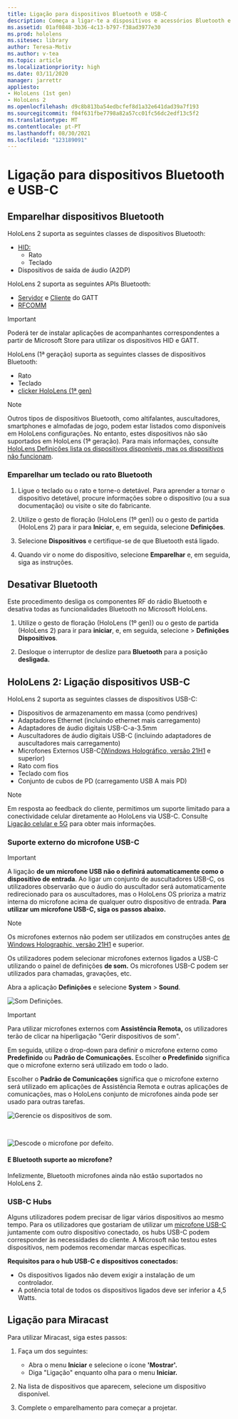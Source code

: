 ```yaml
---
title: Ligação para dispositivos Bluetooth e USB-C
description: Começa a ligar-te a dispositivos e acessórios Bluetooth e USB-C dos seus HoloLens dispositivos de realidade mista.
ms.assetid: 01af0848-3b36-4c13-b797-f38ad3977e30
ms.prod: hololens
ms.sitesec: library
author: Teresa-Motiv
ms.author: v-tea
ms.topic: article
ms.localizationpriority: high
ms.date: 03/11/2020
manager: jarrettr
appliesto:
- HoloLens (1st gen)
- HoloLens 2
ms.openlocfilehash: d9c8b813ba54edbcfef8d1a32e641dad39a7f193
ms.sourcegitcommit: f04f631fbe7798a82a57cc01fc56dc2edf13c5f2
ms.translationtype: MT
ms.contentlocale: pt-PT
ms.lasthandoff: 08/30/2021
ms.locfileid: "123189091"
---
```

# <a name="connect-to-bluetooth-and-usb-c-devices"></a>Ligação para dispositivos Bluetooth e USB-C

## <a name="pair-bluetooth-devices"></a>Emparelhar dispositivos Bluetooth

HoloLens 2 suporta as seguintes classes de dispositivos Bluetooth:

- [HID:](/windows-hardware/drivers/hid/)
    - Rato
    - Teclado
- Dispositivos de saída de áudio (A2DP)

HoloLens 2 suporta as seguintes APIs Bluetooth:
- [Servidor](/windows/uwp/devices-sensors/gatt-server) e [Cliente](/windows/uwp/devices-sensors/gatt-client) do GATT
- [RFCOMM](/windows/uwp/devices-sensors/send-or-receive-files-with-rfcomm)
>[!IMPORTANT]
> Poderá ter de instalar aplicações de acompanhantes correspondentes a partir de Microsoft Store para utilizar os dispositivos HID e GATT.

HoloLens (1ª geração) suporta as seguintes classes de dispositivos Bluetooth:

- Rato
- Teclado
- [clicker HoloLens (1ª gen)](hololens1-clicker.md)

> [!NOTE]
> Outros tipos de dispositivos Bluetooth, como altifalantes, auscultadores, smartphones e almofadas de jogo, podem estar listados como disponíveis em HoloLens configurações. No entanto, estes dispositivos não são suportados em HoloLens (1ª geração). Para mais informações, consulte [HoloLens Definições lista os dispositivos disponíveis, mas os dispositivos não funcionam](hololens-troubleshooting.md#devices-listed-as-available-in-settings-dont-work).

### <a name="pair-a-bluetooth-keyboard-or-mouse"></a>Emparelhar um teclado ou rato Bluetooth

1. Ligue o teclado ou o rato e torne-o detetável. Para aprender a tornar o dispositivo detetável, procure informações sobre o dispositivo (ou a sua documentação) ou visite o site do fabricante.

1. Utilize o gesto de floração (HoloLens (1º gen)) ou o gesto de partida (HoloLens 2) para ir para **Iniciar**, e, em seguida, selecione **Definições**.

1. Selecione **Dispositivos** e certifique-se de que Bluetooth está ligado.  

1. Quando vir o nome do dispositivo, selecione **Emparelhar** e, em seguida, siga as instruções.

## <a name="disable-bluetooth"></a>Desativar Bluetooth

Este procedimento desliga os componentes RF do rádio Bluetooth e desativa todas as funcionalidades Bluetooth no Microsoft HoloLens.

1. Utilize o gesto de floração (HoloLens (1º gen)) ou o gesto de partida (HoloLens 2) para ir para **iniciar**, e, em seguida, selecione   >  **Definições Dispositivos**.

1. Desloque o interruptor de deslize para **Bluetooth** para a posição **desligada.**

## <a name="hololens-2-connect-usb-c-devices"></a>HoloLens 2: Ligação dispositivos USB-C

HoloLens 2 suporta as seguintes classes de dispositivos USB-C:

- Dispositivos de armazenamento em massa (como pendrives)
- Adaptadores Ethernet (incluindo ethernet mais carregamento)
- Adaptadores de áudio digitais USB-C-a-3.5mm
- Auscultadores de áudio digitais USB-C (incluindo adaptadores de auscultadores mais carregamento)
- Microfones Externos USB-C[(Windows Holográfico, versão 21H1](hololens-release-notes.md#windows-holographic-version-21h1) e superior)
- Rato com fios
- Teclado com fios
- Conjunto de cubos de PD (carregamento USB A mais PD)


> [!NOTE]
> Em resposta ao feedback do cliente, permitimos um suporte limitado para a conectividade celular diretamente ao HoloLens via USB-C. Consulte [Ligação celular e 5G](hololens-cellular.md) para obter mais informações.

### <a name="usb-c-external-microphone-support"></a>Suporte externo do microfone USB-C

> [!IMPORTANT]
> A ligação **de um microfone USB não o definirá automaticamente como o dispositivo de entrada**. Ao ligar um conjunto de auscultadores USB-C, os utilizadores observarão que o áudio do auscultador será automaticamente redirecionado para os auscultadores, mas o HoloLens OS prioriza a matriz interna do microfone acima de qualquer outro dispositivo de entrada. **Para utilizar um microfone USB-C, siga os passos abaixo.**

> [!NOTE]
> Os microfones externos não podem ser utilizados em construções antes [de Windows Holographic, versão 21H1](hololens-release-notes.md#windows-holographic-version-21h1) e superior. 

Os utilizadores podem selecionar microfones externos ligados a USB-C utilizando o painel de definições **de som.** Os microfones USB-C podem ser utilizados para chamadas, gravações, etc.

Abra a aplicação **Definições** e selecione **System**  >  **Sound**.

![Som Definições.](images/usbc-mic-1.jpg)

> [!IMPORTANT]
> Para utilizar microfones externos com **Assistência Remota,** os utilizadores terão de clicar na hiperligação "Gerir dispositivos de som".
>
> Em seguida, utilize o drop-down para definir o microfone externo como **Predefinido** ou **Padrão de Comunicações.** Escolher **o Predefinido** significa que o microfone externo será utilizado em todo o lado.
>
> Escolher o **Padrão de Comunicações** significa que o microfone externo será utilizado em aplicações de Assistência Remota e outras aplicações de comunicações, mas o HoloLens conjunto de microfones ainda pode ser usado para outras tarefas.

![Gerencie os dispositivos de som.](images/usbc-mic-2.png)

<br>

![Descode o microfone por defeito.](images/usbc-mic-3.jpg)

#### <a name="what-about-bluetooth-microphone-support"></a>E Bluetooth suporte ao microfone?

Infelizmente, Bluetooth microfones ainda não estão suportados no HoloLens 2.

### <a name="usb-c-hubs"></a>USB-C Hubs

Alguns utilizadores podem precisar de ligar vários dispositivos ao mesmo tempo. Para os utilizadores que gostariam de utilizar um [microfone USB-C](#usb-c-external-microphone-support) juntamente com outro dispositivo conectado, os hubs USB-C podem corresponder às necessidades do cliente. A Microsoft não testou estes dispositivos, nem podemos recomendar marcas específicas.

**Requisitos para o hub USB-C e dispositivos conectados:**

- Os dispositivos ligados não devem exigir a instalação de um controlador.
- A potência total de todos os dispositivos ligados deve ser inferior a 4,5 Watts.

## <a name="connect-to-miracast"></a>Ligação para Miracast

Para utilizar Miracast, siga estes passos:

1. Faça um dos seguintes:  

   - Abra o menu **Iniciar** e selecione o ícone **'Mostrar'.**
   - Diga "Ligação" enquanto olha para o menu **Iniciar.**  

1. Na lista de dispositivos que aparecem, selecione um dispositivo disponível.

1. Complete o emparelhamento para começar a projetar.
